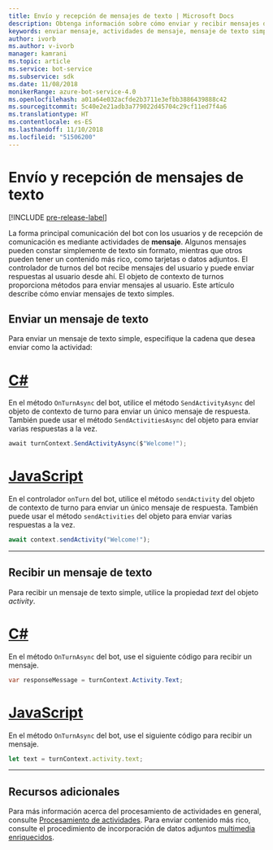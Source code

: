 ```yaml
---
title: Envío y recepción de mensajes de texto | Microsoft Docs
description: Obtenga información sobre cómo enviar y recibir mensajes de texto con el SDK Bot Builder.
keywords: enviar mensaje, actividades de mensaje, mensaje de texto simple, mensaje, mensaje de texto, recibir mensaje
author: ivorb
ms.author: v-ivorb
manager: kamrani
ms.topic: article
ms.service: bot-service
ms.subservice: sdk
ms.date: 11/08/2018
monikerRange: azure-bot-service-4.0
ms.openlocfilehash: a01a64e032acfde2b3711e3efbb3886439888c42
ms.sourcegitcommit: 5c40e2e21adb3a779022d45704c29cf11ed7f4a6
ms.translationtype: HT
ms.contentlocale: es-ES
ms.lasthandoff: 11/10/2018
ms.locfileid: "51506200"
---
```

# <a name="send-and-receive-text-message"></a>Envío y recepción de mensajes de texto 

[!INCLUDE [pre-release-label](../includes/pre-release-label.md)]

La forma principal comunicación del bot con los usuarios y de recepción de comunicación es mediante actividades de **mensaje**. Algunos mensajes pueden constar simplemente de texto sin formato, mientras que otros pueden tener un contenido más rico, como tarjetas o datos adjuntos. El controlador de turnos del bot recibe mensajes del usuario y puede enviar respuestas al usuario desde ahí. El objeto de contexto de turnos proporciona métodos para enviar mensajes al usuario. Este artículo describe cómo enviar mensajes de texto simples.

## <a name="send-a-text-message"></a>Enviar un mensaje de texto

Para enviar un mensaje de texto simple, especifique la cadena que desea enviar como la actividad:

# <a name="ctabcsharp"></a>[C#](#tab/csharp)

En el método `OnTurnAsync` del bot, utilice el método `SendActivityAsync` del objeto de contexto de turno para enviar un único mensaje de respuesta. También puede usar el método `SendActivitiesAsync` del objeto para enviar varias respuestas a la vez.

```cs
await turnContext.SendActivityAsync($"Welcome!");
```

# <a name="javascripttabjavascript"></a>[JavaScript](#tab/javascript)

En el controlador `onTurn` del bot, utilice el método `sendActivity` del objeto de contexto de turno para enviar un único mensaje de respuesta. También puede usar el método `sendActivities` del objeto para enviar varias respuestas a la vez.

```javascript
await context.sendActivity("Welcome!");
```
---
## <a name="receive-a-text-message"></a>Recibir un mensaje de texto

Para recibir un mensaje de texto simple, utilice la propiedad *text* del objeto *activity*. 

# <a name="ctabcsharp"></a>[C#](#tab/csharp)

En el método `OnTurnAsync` del bot, use el siguiente código para recibir un mensaje. 

```cs
var responseMessage = turnContext.Activity.Text;
```

# <a name="javascripttabjavascript"></a>[JavaScript](#tab/javascript)

En el método `OnTurnAsync` del bot, use el siguiente código para recibir un mensaje. 
```javascript
let text = turnContext.activity.text;
```
---


## <a name="additional-resources"></a>Recursos adicionales
Para más información acerca del procesamiento de actividades en general, consulte [Procesamiento de actividades](~/v4sdk/bot-builder-basics.md#the-activity-processing-stack). Para enviar contenido más rico, consulte el procedimiento de incorporación de datos adjuntos [multimedia enriquecidos](bot-builder-howto-add-media-attachments.md).
